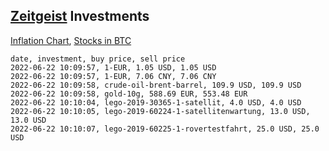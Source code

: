 ## [Zeitgeist](index.html) Investments

[Inflation Chart](https://inflationchart.com),
[Stocks in BTC](https://stonksinbtc.xyz/)

```
date, investment, buy price, sell price
2022-06-22 10:09:57, 1-EUR, 1.05 USD, 1.05 USD
2022-06-22 10:09:57, 1-EUR, 7.06 CNY, 7.06 CNY
2022-06-22 10:09:58, crude-oil-brent-barrel, 109.9 USD, 109.9 USD
2022-06-22 10:09:58, gold-10g, 588.69 EUR, 553.48 EUR
2022-06-22 10:10:04, lego-2019-30365-1-satellit, 4.0 USD, 4.0 USD
2022-06-22 10:10:05, lego-2019-60224-1-satellitenwartung, 13.0 USD, 13.0 USD
2022-06-22 10:10:07, lego-2019-60225-1-rovertestfahrt, 25.0 USD, 25.0 USD
```
